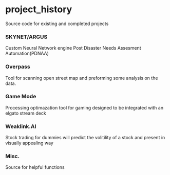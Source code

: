 # project_history
Source code for existing and completed projects

### SKYNET/ARGUS
Custom Neural Network engine
Post Disaster Needs Assesment Automation(PDNAA)

### Overpass
Tool for scanning open street map and preforming some analysis on the data.

### Game Mode
Processing optimazation tool for gaming designed to be integrated with an elgato stream deck

### Weaklink.AI
Stock trading for dummies will predict the volitility of a stock and present in visually appealing way

### Misc.
Source for helpful functions
